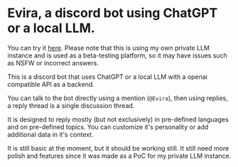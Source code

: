 # Evira, a discord bot using ChatGPT or a local LLM.

You can try it [here](https://discord.com/api/oauth2/authorize?client_id=1175006774479290470&permissions=67584&scope=bot). Please note that this is using my own private LLM instance and is used as a beta-testing platform, so it may have issues such as NSFW or incorrect answers.

This is a discord bot that uses ChatGPT or a local LLM with a openai compatible API as a backend.

You can talk to the bot directly using a mention (`@Evira`), then using replies, a reply thread is a single discussion thread.

It is designed to reply mostly (but not exclusively) in pre-defined languages and on pre-defined topics. You can customize it's personality or add additional data in it's context.

It is still basic at the moment, but it should be working still. It still need more polish and features since it was made as a PoC for my private LLM instance.

